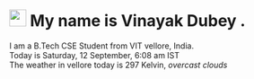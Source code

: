 
<h1><img src="https://emojis.slackmojis.com/emojis/images/1531849430/4246/blob-sunglasses.gif?1531849430" width="30"/> My name is Vinayak Dubey .</h1>
<p>I am a B.Tech CSE Student from VIT vellore, India. <br> Today is Saturday, 12 September, 6:08 am IST <br> The weather in vellore today is 297 Kelvin, <i> overcast clouds </i><p>